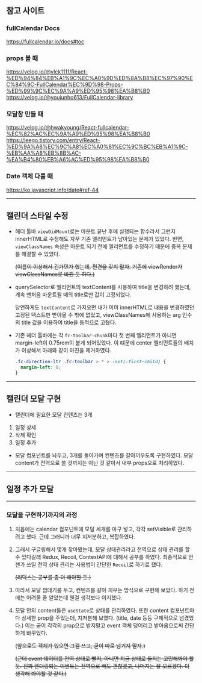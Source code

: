## 참고 사이트

### fullCalendar Docs

https://fullcalendar.io/docs#toc

### props 볼 때

https://velog.io/@vlck1111/React-%ED%94%84%EB%A1%9C%EC%A0%9D%ED%8A%B8%EC%97%90%EC%84%9C-FullCalendar%EC%9D%98-Props-%ED%99%9C%EC%9A%A9%ED%95%98%EA%B8%B0
https://velog.io/@youjunho613/FullCalendar-library

### 모달창 만들 때

https://velog.io/@hwakyoung/React-fullcalendar-%EC%82%AC%EC%9A%A9%ED%95%98%EA%B8%B0
https://leego.tistory.com/entry/React-%ED%9A%A8%EC%9C%A8%EC%A0%81%EC%9C%BC%EB%A1%9C-%EB%AA%A8%EB%8B%AC-%EA%B4%80%EB%A6%AC%ED%95%98%EA%B8%B0

### Date 객체 다룰 때

https://ko.javascript.info/date#ref-44

---

## 캘린더 스타일 수정

- 헤더 툴바 `viewDidMount`로는 마운트 끝난 후에 실행되는 함수라서 그런지 innerHTML로 수정해도 자꾸 기존 엘리먼트가 남아있는 문제가 있었다.
  반면, `viewClassNames` 속성은 마운트 되기 전에 엘리먼트를 수정하기 때문에 중복 문제를 해결할 수 있었다.

  ~~(이름이 이상해서 긴가민가 했는데, 편견을 갖지 말자. 기존에 viewRender가 viewClassNames로 바뀐 듯 하다.)~~

- querySelector로 엘리먼트의 textContent를 사용하여 title을 변경하려 했는데, 계속 맨처음 마운트될 때의 title로만 값이 고정되었다.

  당연하게도 `textContent`로 가지오면 내가 이미 innerHTML로 내용을 변경하였던 고정된 텍스트만 받아올 수 밖에 없었고, viewClassNames에 사용하는 arg 인수의 title 값을 이용하여 title을 동적으로 고쳤다.

- 기존 헤더 툴바에는 각 `fc-toolbar-chunk`마다 첫 번째 엘리먼트가 아니면 margin-left이 0.75rem이 붙게 되어있었다. 이 떄문에 center 엘리먼트들의 배치가 이상해서 아래와 같이 마진을 제거하였다.

  ```css
  .fc-direction-ltr .fc-toolbar > * > :not(:first-child) {
    margin-left: 0;
  }
  ```

---

## 캘린더 모달 구현

- 캘린더에 필요한 모달 컨텐츠는 3개

1. 일정 상세
2. 삭제 확인
3. 일정 추가

- 모달 컴포넌트를 놔두고, 3개를 돌아가며 컨텐츠를 갈아끼우도록 구현하였다. 모달 content가 전역으로 쓸 것까지는 아닌 것 같아서 내부 props으로 처리하였다.

---

## 일정 추가 모달

---

### 모달을 구현하기까지의 과정

1. 처음에는 calendar 컴포넌트에 모달 세개를 마구 넣고, 각각 setVisible로 관리하려고 했다. 근데 그러니까 너무 지저분하고, 복잡하였다.

2. 그래서 구글링해서 몇개 찾아봤는데, 모달 상태관리라고 전역으로 상태 관리를 할 수 있다길래 Redux, Recoil, ContextAPI에 대해서 공부를 하였다. 최종적으로 언젠가 쓰일 전역 상태 관리는 사용법이 간단한 `Recoil`로 하기로 했다.

   ~~(리덕스는 공부를 좀 더 해야할 듯.)~~

3. 따라서 모달 껍데기를 두고, 컨텐츠를 갈아 끼우는 방식으로 구현해 보았다. 하기 전에는 어려울 줄 알았는데 웬걸 생각보다 이지했다.

4. 모달 안의 content들은 `useState`로 상태를 관리하였다. 또한 content 컴포넌트마다 상세한 prop을 주었는데, 지저분해 보였다. (title, date 등등 구체적으로 넘겼었다.) 이는 굳이 각각의 prop으로 받지말고 event 객체 덩어리고 받아옴으로써 간단하게 바꾸었다.

   (~~앞으로도 객체가 있으면 그걸 쓰고, 굳이 따로 넘기지 말자.)~~

   ~~(근데 event 데이터를 전역 상태로 뺄지, 아니면 지금 상태로 둘지는 고민해봐야 할 듯. 진짜 렌더링되는 이벤트는 전역으로 빼도 괜찮겠고, 나머지는 잘 모르겠다. 더 생각해 봐야할 것 같다.)~~
